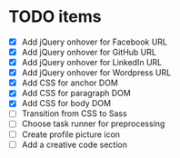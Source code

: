 # TODO items

- [x] Add jQuery onhover for Facebook URL
- [x] Add jQuery onhover for GitHub URL
- [x] Add jQuery onhover for LinkedIn URL
- [x] Add jQuery onhover for Wordpress URL
- [x] Add CSS for anchor DOM
- [x] Add CSS for paragraph DOM
- [x] Add CSS for body DOM
- [ ] Transition from CSS to Sass
- [ ] Choose task runner for preprocessing
- [ ] Create profile picture icon
- [ ] Add a creative code section
